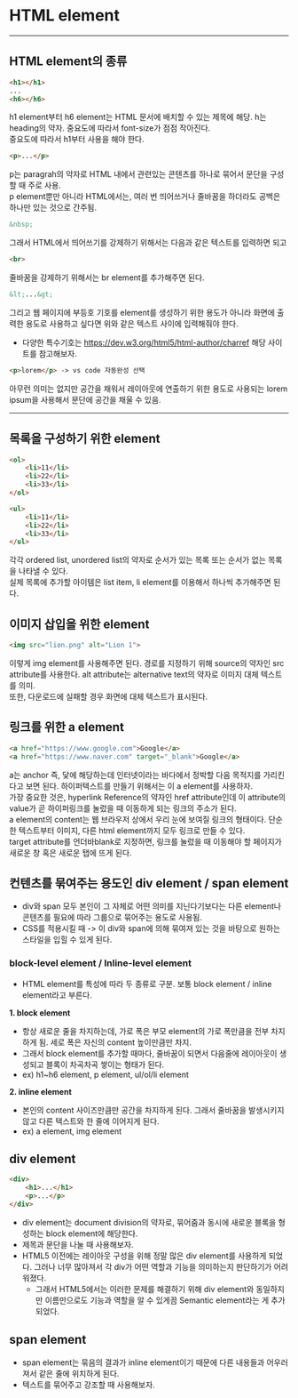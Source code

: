 # HTML element

* * * 

## HTML element의 종류
```html
<h1></h1>
...
<h6></h6>
```
h1 element부터 h6 element는 HTML 문서에 배치할 수 있는 제목에 해당. h는 heading의 약자. 중요도에 따라서 font-size가 점점 작아진다.  
중요도에 따라서 h1부터 사용을 해야 한다.

```html
<p>...</p>
```
p는 paragrah의 약자로 HTML 내에서 관련있는 콘텐츠를 하나로 묶어서 문단을 구성할 때 주로 사용.  
p element뿐만 아니라 HTML에서는, 여러 번 띄어쓰거나 줄바꿈을 하더라도 공백은 하나만 있는 것으로 간주됨.

```html
&nbsp;
```
그래서 HTML에서 띄어쓰기를 강제하기 위해서는 다음과 같은 텍스트를 입력하면 되고

```html
<br>
```
줄바꿈을 강제하기 위해서는 br element를 추가해주면 된다.

```html
&lt;...&gt;
```
그리고 웹 페이지에 부등호 기호를 element를 생성하기 위한 용도가 아니라 화면에 출력한 용도로 사용하고 싶다면 위와 같은 텍스트 사이에 입력해줘야 한다.
- 다양한 특수기호는 https://dev.w3.org/html5/html-author/charref 해당 사이트를 참고해보자.

```html
<p>lorem</p> -> vs code 자동완성 선택
```
아무런 의미는 없지만 공간을 채워서 레이아웃에 연출하기 위한 용도로 사용되는 lorem ipsum을 사용해서 문단에 공간을 채울 수 있음.

* * * 

## 목록을 구성하기 위한 element

```html
<ol>
    <li>11</li>
    <li>22</li>
    <li>33</li>
</ol>

<ul>
    <li>11</li>
    <li>22</li>
    <li>33</li>
</ul>
```
각각 ordered list, unordered list의 약자로 순서가 있는 목록 또는 순서가 없는 목록을 나타낼 수 있다.  
실제 목록에 추가할 아이템은 list item, li element를 이용해서 하나씩 추가해주면 된다.

## 이미지 삽입을 위한 element
```html
<img src="lion.png" alt="Lion 1">
```
이렇게 img element를 사용해주면 된다. 경로를 지정하기 위해 source의 약자인 src attribute를 사용한다. alt attribute는 alternative text의 약자로 이미지 대체 텍스트를 의미.  
또한, 다운로드에 실패할 경우 화면에 대체 텍스트가 표시된다.

## 링크를 위한 a element
```html
<a href="https://www.google.com">Google</a>
<a href="https://www.naver.com" target="_blank">Google</a>
```
a는 anchor 즉, 닻에 해당하는데 인터넷이라는 바다에서 정박할 다음 목적지를 가리킨다고 보면 된다. 하이퍼텍스트를 만들기 위해서는 이 a element를 사용하자.  
가장 중요한 것은, hyperlink Reference의 약자인 href attribute인데 이 attribute의 value가 곧 하이퍼링크를 눌렀을 때 이동하게 되는 링크의 주소가 된다.  
a element의 content는 웹 브라우저 상에서 우리 눈에 보여질 링크의 형태이다. 단순한 텍스트부터 이미지, 다른 html element까지 모두 링크로 만들 수 있다.  
target attribute를 언더바blank로 지정하면, 링크를 눌렀을 때 이동해야 할 페이지가 새로운 창 혹은 새로운 탭에 뜨게 된다.

## 컨텐츠를 묶여주는 용도인 div element / span element
- div와 span 모두 본인이 그 자체로 어떤 의미를 지닌다기보다는 다른 element나 콘텐츠를 필요에 따라 그룹으로 묶어주는 용도로 사용됨.
- CSS를 적용시킬 때 -> 이 div와 span에 의해 묶여져 있는 것을 바탕으로 원하는 스타일을 입힐 수 있게 된다.

### block-level element / Inline-level element
- HTML element를 특성에 따라 두 종류로 구분. 보통 block element / inline element라고 부른다.

**1. block element**
- 항상 새로운 줄을 차지하는데, 가로 폭은 부모 element의 가로 폭만큼을 전부 차지하게 됨. 세로 폭은 자신의 content 높이만큼만 차지.  
- 그래서 block element를 추가할 때마다, 줄바꿈이 되면서 다음줄에 레이아웃이 생성되고 블록이 차곡차곡 쌓이는 형태가 된다.
- ex) h1~h6 element, p element, ul/ol/li element

**2. inline element**
- 본인의 content 사이즈만큼만 공간을 차지하게 된다. 그래서 줄바꿈을 발생시키지 않고 다른 텍스트와 한 줄에 이어지게 된다. 
- ex) a element, img element

## div element
```html
<div>
    <h1>...</h1>
    <p>...</p>
</div>    
```
- div element는 document division의 약자로, 묶어줌과 동시에 새로운 블록을 형성하는 block element에 해당한다.
- 제목과 문단을 나눌 때 사용해보자.
- HTML5 이전에는 레이아웃 구성을 위해 정말 많은 div element를 사용하게 되었다. 그러나 너무 많아져서 각 div가 어떤 역할과 기능을 의미하는지 판단하기가 어려워졌다.  
  - 그래서 HTML5에서는 이러한 문제를 해결하기 위해 div element와 동일하지만 이름만으로도 기능과 역할을 알 수 있게끔 Semantic element라는 게 추가되었다. 



## span element
- span element는 묶음의 결과가 inline element이기 때문에 다른 내용들과 어우러져서 같은 줄에 위치하게 된다.
- 텍스트를 묶어주고 강조할 때 사용해보자.
